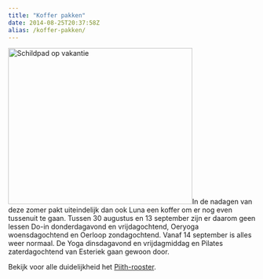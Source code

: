 ```yaml
---
title: "Koffer pakken"
date: 2014-08-25T20:37:58Z
alias: /koffer-pakken/
---
```

<img class="alignright size-full wp-image-778" src="https://res.cloudinary.com/piith/image/upload/2014/08/schildpad-op-vakantie.jpg" alt="Schildpad op vakantie" width="375" height="318" />In de nadagen van deze zomer pakt uiteindelijk dan ook Luna een koffer om er nog even tussenuit te gaan.
Tussen 30 augustus en 13 september zijn er daarom geen lessen Do-in donderdagavond en vrijdagochtend, Oeryoga woensdagochtend en Oerloop zondagochtend.
Vanaf 14 september is alles weer normaal.
De Yoga dinsdagavond en vrijdagmiddag en Pilates zaterdagochtend van Esteriek gaan gewoon door.

Bekijk voor alle duidelijkheid het <a title="lesrooster" href="https://piith.nl/lesrooster/">Piith-rooster</a>.